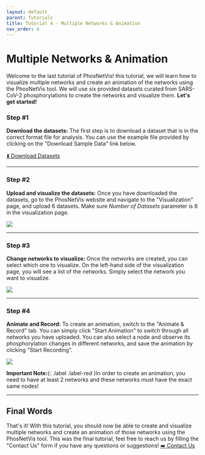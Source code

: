 ```yaml
---
layout: default
parent: Tutorials
title: Tutorial 4 - Multiple Networks & Animation
nav_order: 4
---
```


# Multiple Networks & Animation

Welcome to the last tutorial of PhosNetVis! this tutorial, we will learn how to visualize multiple networks and create an animation of the networks using the PhosNetVis tool. We will use six provided datasets curated from SARS-CoV-2 phosphorylations to create the networks and visualize them. **Let's get started!**

### Step #1
**Download the datasets:** The first step is to download a dataset that is in the correct format file for analysis. You can use the example file provided by clicking on the "Download Sample Data" link below.

<a href="../../assets/tutorial-datasets/animation-datasets.zip" download="animations-datasets.zip"> ⬇️ Download Datasets</a>

***

### Step #2
**Upload and visualize the datasets:** Once you have downloaded the datasets, go to the PhosNetVis website and navigate to the "Visualization" page, and upload 6 datasets. Make sure *Number of Datasets* parameter is 6 in the visualization page.

![](../../assets/images/animation-tutorial/animation-step2.gif)

***

### Step #3
**Change networks to visualize:** Once the networks are created, you can select which one to visualize. On the left-hand side of the visualization page, you will see a list of the networks. Simply select the network you want to visualize.

![](../../assets/images/animation-tutorial/animation-step3.gif)

***

### Step #4
**Animate and Record:** To create an animation, switch to the "Animate & Record" tab. You can simply click "Start Animation" to switch through all networks you have uploaded. You can also select a node and observe its phosphorylation changes in different networks, and save the animation by clicking "Start Recording".

![](../../assets/images/animation-tutorial/animation-step4.gif)

**Important Note:**{: .label .label-red }In order to create an animation, you need to have at least 2 networks and these networks must have the exact same nodes!

***

## Final Words
That's it! With this tutorial, you should now be able to create and visualize multiple networks and create an animation of those networks using the PhosNetVis tool. This was the final tutorial, feel free to reach us by filling the "Contact Us" form if you have any questions or suggestions!  <a href="https://phosnetvis.app/contact-us.html" target="_blank"> ➡️ Contact Us</a> 
